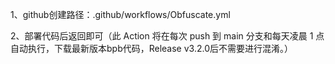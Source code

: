 1、github创建路径：.github/workflows/Obfuscate.yml

2、部署代码后返回即可（此 Action 将在每次 push 到 main 分支和每天凌晨 1 点自动执行，下载最新版本bpb代码，Release v3.2.0后不需要进行混淆。）
